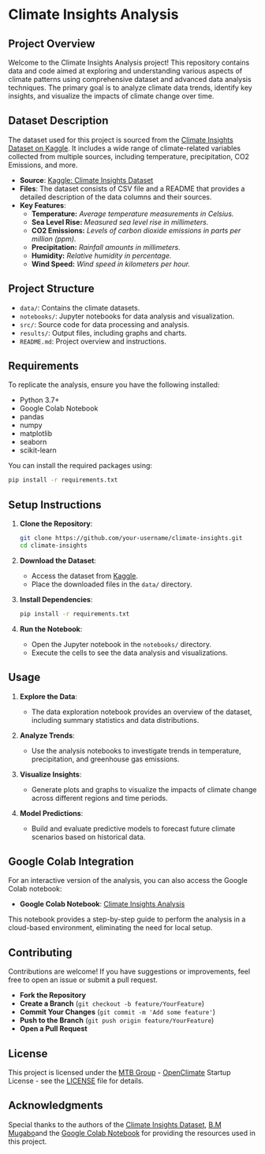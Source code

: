 # Climate Insights Analysis

## Project Overview

Welcome to the Climate Insights Analysis project! This repository contains data and code aimed at exploring and understanding various aspects of climate patterns using comprehensive dataset and advanced data analysis techniques. The primary goal is to analyze climate data trends, identify key insights, and visualize the impacts of climate change over time.

## Dataset Description

The dataset used for this project is sourced from the [Climate Insights Dataset on Kaggle](https://www.kaggle.com/datasets/goyaladi/climate-insights-dataset). It includes a wide range of climate-related variables collected from multiple sources, including temperature, precipitation, CO2 Emissions, and more.

- **Source**: [Kaggle: Climate Insights Dataset](https://www.kaggle.com/datasets/goyaladi/climate-insights-dataset?select=Readme.md)
- **Files**: The dataset consists of CSV file and a README that provides a detailed description of the data columns and their sources.
- **Key Features**:
  - **Temperature:** *Average temperature measurements in Celsius.*
  - **Sea Level Rise:** *Measured sea level rise in millimeters.*
  - **CO2 Emissions:** *Levels of carbon dioxide emissions in parts per million (ppm).*
  - **Precipitation:** *Rainfall amounts in millimeters.*
  - **Humidity:** *Relative humidity in percentage.*
  - **Wind Speed:** *Wind speed in kilometers per hour.*

## Project Structure

- `data/`: Contains the climate datasets.
- `notebooks/`: Jupyter notebooks for data analysis and visualization.
- `src/`: Source code for data processing and analysis.
- `results/`: Output files, including graphs and charts.
- `README.md`: Project overview and instructions.

## Requirements

To replicate the analysis, ensure you have the following installed:

- Python 3.7+
- Google Colab Notebook
- pandas
- numpy
- matplotlib
- seaborn
- scikit-learn

You can install the required packages using:

```bash
pip install -r requirements.txt
```

## Setup Instructions

1. **Clone the Repository**:
    ```bash
    git clone https://github.com/your-username/climate-insights.git
    cd climate-insights
    ```

2. **Download the Dataset**:
    - Access the dataset from [Kaggle](https://www.kaggle.com/datasets/goyaladi/climate-insights-dataset).
    - Place the downloaded files in the `data/` directory.

3. **Install Dependencies**:
    ```bash
    pip install -r requirements.txt
    ```

4. **Run the Notebook**:
    - Open the Jupyter notebook in the `notebooks/` directory.
    - Execute the cells to see the data analysis and visualizations.

## Usage

1. **Explore the Data**:
    - The data exploration notebook provides an overview of the dataset, including summary statistics and data distributions.

2. **Analyze Trends**:
    - Use the analysis notebooks to investigate trends in temperature, precipitation, and greenhouse gas emissions.

3. **Visualize Insights**:
    - Generate plots and graphs to visualize the impacts of climate change across different regions and time periods.

4. **Model Predictions**:
    - Build and evaluate predictive models to forecast future climate scenarios based on historical data.

## Google Colab Integration

For an interactive version of the analysis, you can also access the Google Colab notebook:

- **Google Colab Notebook**: [Climate Insights Analysis](https://colab.research.google.com/drive/1nZuHvfdtxIJNp0wGf2jWnzVDEJKme51p#scrollTo=u9txRYl3TBHe)

This notebook provides a step-by-step guide to perform the analysis in a cloud-based environment, eliminating the need for local setup.

## Contributing

Contributions are welcome! If you have suggestions or improvements, feel free to open an issue or submit a pull request.

- **Fork the Repository**
- **Create a Branch** (`git checkout -b feature/YourFeature`)
- **Commit Your Changes** (`git commit -m 'Add some feature'`)
- **Push to the Branch** (`git push origin feature/YourFeature`)
- **Open a Pull Request**

## License

This project is licensed under the [MTB Group](MTBGroup) - [OpenClimate](OpenClimate) Startup License - see the [LICENSE](LICENSE) file for details.

## Acknowledgments

Special thanks to the authors of the [Climate Insights Dataset](https://www.kaggle.com/datasets/goyaladi/climate-insights-dataset), [B.M Mugabo](Niyonshuti)and the [Google Colab Notebook](https://colab.research.google.com/drive/1nZuHvfdtxIJNp0wGf2jWnzVDEJKme51p#scrollTo=u9txRYl3TBHe) for providing the resources used in this project.
